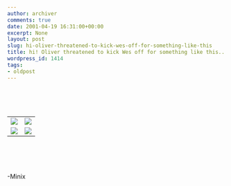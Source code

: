 ```yaml
---
author: archiver
comments: true
date: 2001-04-19 16:31:00+00:00
excerpt: None
layout: post
slug: hi-oliver-threatened-to-kick-wes-off-for-something-like-this
title: hi! Oliver threatened to kick Wes off for something like this...
wordpress_id: 1414
tags:
- oldpost
---
```


<table align=center cellpadding=0 cellspacing=0 border=0><tr><td><img src="http://www.oliverweb.com/newsimages/Peewee.jpg"></td><br /><td><img src="http://www.oliverweb.com/newsimages/Peewee.jpg"></td></tr><tr><br /><td><img src="http://www.oliverweb.com/newsimages/Peewee.jpg"></td><br /><td><img src="http://www.oliverweb.com/newsimages/Peewee.jpg"></td></tr></table><br /><br /><br /><br />-Minix